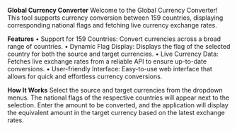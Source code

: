 **Global Currency Converter**
Welcome to the Global Currency Converter! This tool supports currency conversion between 159 countries, displaying corresponding national flags and fetching live currency exchange rates.


**Features**
 • Support for 159 Countries: Convert currencies across a broad range of countries.
 • Dynamic Flag Display: Displays the flag of the selected country for both the source and target currencies.
 • Live Currency Data: Fetches live exchange rates from a reliable API to ensure up-to-date conversions.
 • User-friendly Interface: Easy-to-use web interface that allows for quick and effortless currency conversions.

 
**How It Works**
Select the source and target currencies from the dropdown menus. The national flags of the respective countries will appear next to the selection. Enter the amount to be converted, and the application will display the equivalent amount in the target currency based on the latest exchange rates.
